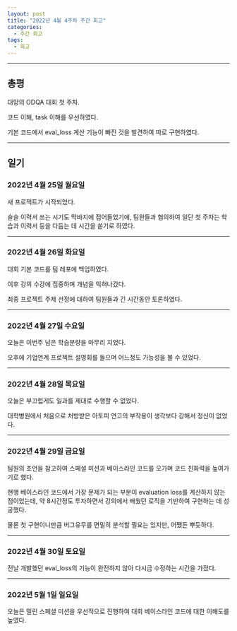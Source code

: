 ```yaml
---
layout: post
title: "2022년 4월 4주차 주간 회고"
categories:
  - 주간 회고
tags:
  - 회고
---
```


---

## 총평
대망의 ODQA 대회 첫 주차.

코드 이해, task 이해를 우선하였다.

기본 코드에서 eval_loss 계산 기능이 빠진 것을 발견하여 따로 구현하였다.

---
## 일기

### 2022년 4월 25일 월요일
새 프로젝트가 시작되었다.

슬슬 이력서 쓰는 시기도 막바지에 접어들었기에, 팀원들과 협의하여 일단 첫 주차는 학습과 이력서 등을 다듬는 데 시간을 쏟기로 하였다.

---
### 2022년 4월 26일 화요일
대회 기본 코드를 팀 레포에 백업하였다.

이후 강의 수강에 집중하며 개념을 익혀나갔다.

최종 프로젝트 주제 선정에 대하여 팀원들과 긴 시간동안 토론하였다.

---
### 2022년 4월 27일 수요일
오늘은 이번주 남은 학습분량을 마무리 지었다.

오후에 기업연계 프로젝트 설명회를 들으며 어느정도 가능성을 볼 수 있었다.

---
### 2022년 4월 28일 목요일
오늘은 부끄럽게도 일과를 제대로 수행할 수 없었다.

대학병원에서 처음으로 처방받은 아토피 연고의 부작용이 생각보다 강해서 정신이 없었다.

---
### 2022년 4월 29일 금요일
팀원의 조언을 참고하여 스페셜 미션과 베이스라인 코드를 오가며 코드 친화력을 높여가기로 했다.

현행 베이스라인 코드에서 가장 문제가 되는 부분이 evaluation loss를 계산하지 않는 점이었는데, 약 8시간정도 투자하면서 강의에서 배웠던 로직을 기반하여 구현하는 데 성공했다.

물론 첫 구현이니만큼 버그유무를 면밀히 분석할 필요는 있지만, 어쨌든 뿌듯하다.

---
### 2022년 4월 30일 토요일
전날 개발했던 eval_loss의 기능이 완전하지 않아 다시금 수정하는 시간을 가졌다.

---
### 2022년 5월 1일 일요일
오늘은 밀린 스페셜 미션을 우선적으로 진행하여 대회 베이스라인 코드에 대한 이해도를 높였다.
